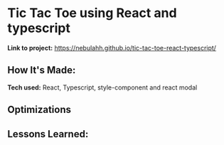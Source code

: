 # Tic Tac Toe using React and typescript

**Link to project:** https://nebulahh.github.io/tic-tac-toe-react-typescript/

## How It's Made:

**Tech used:** React, Typescript, style-component and react modal

## Optimizations

## Lessons Learned:
